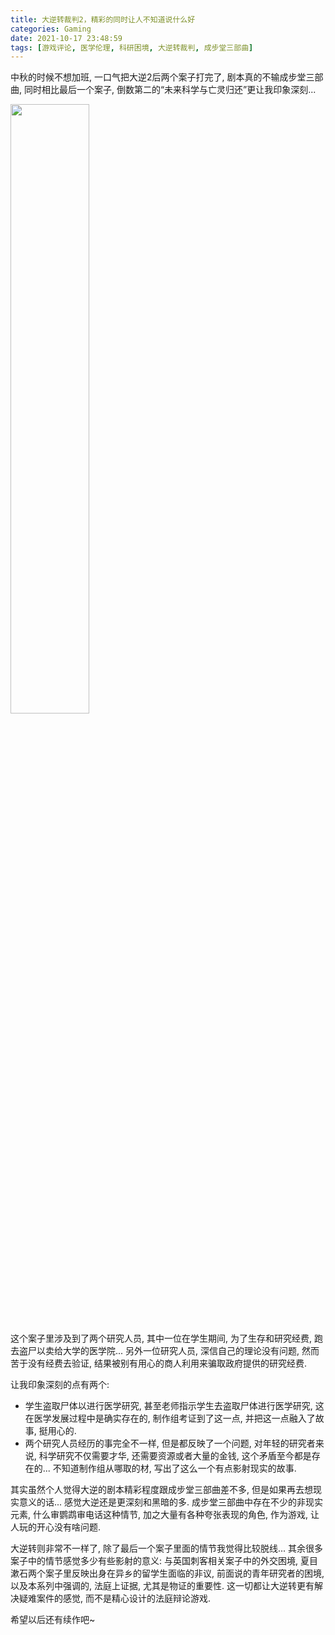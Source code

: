 ```yaml
---
title: 大逆转裁判2，精彩的同时让人不知道说什么好
categories: Gaming
date: 2021-10-17 23:48:59
tags: [游戏评论, 医学伦理, 科研困境, 大逆转裁判, 成步堂三部曲]
---
```


中秋的时候不想加班, 一口气把大逆2后两个案子打完了, 剧本真的不输成步堂三部曲, 同时相比最后一个案子, 倒数第二的“未来科学与亡灵归还”更让我印象深刻...

<img src="http://static.dianwannan.com/static/allimg/191130/7-191130144042624.jpg" width="50%" height="50%">

<!-- 摘要部分 -->
<!-- more -->

这个案子里涉及到了两个研究人员, 其中一位在学生期间, 为了生存和研究经费, 跑去盗尸以卖给大学的医学院... 另外一位研究人员, 深信自己的理论没有问题, 然而苦于没有经费去验证, 结果被别有用心的商人利用来骗取政府提供的研究经费.

让我印象深刻的点有两个:

- 学生盗取尸体以进行医学研究, 甚至老师指示学生去盗取尸体进行医学研究, 这在医学发展过程中是确实存在的, 制作组考证到了这一点, 并把这一点融入了故事, 挺用心的.
- 两个研究人员经历的事完全不一样, 但是都反映了一个问题, 对年轻的研究者来说, 科学研究不仅需要才华, 还需要资源或者大量的金钱, 这个矛盾至今都是存在的... 不知道制作组从哪取的材, 写出了这么一个有点影射现实的故事.

其实虽然个人觉得大逆的剧本精彩程度跟成步堂三部曲差不多, 但是如果再去想现实意义的话... 感觉大逆还是更深刻和黑暗的多. 成步堂三部曲中存在不少的非现实元素, 什么审鹦鹉审电话这种情节, 加之大量有各种夸张表现的角色, 作为游戏, 让人玩的开心没有啥问题. 

大逆转则非常不一样了, 除了最后一个案子里面的情节我觉得比较脱线... 其余很多案子中的情节感觉多少有些影射的意义: 与英国刺客相关案子中的外交困境, 夏目漱石两个案子里反映出身在异乡的留学生面临的非议, 前面说的青年研究者的困境, 以及本系列中强调的, 法庭上证据, 尤其是物证的重要性. 这一切都让大逆转更有解决疑难案件的感觉, 而不是精心设计的法庭辩论游戏.

希望以后还有续作吧~
